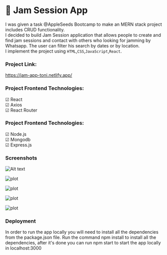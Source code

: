 # 🎸 Jam Session App

I was given a task @AppleSeeds Bootcamp to make an MERN stack project includes CRUD functionality.<br>
I decided to build Jam Session application that allows people to create and find jam sessions and contact with others who looking for jamming by Whatsapp. The user can filter his search by dates or by location.<br>
I implement the project using `HTML`,`CSS`,`JavaScript`,`React`.

### Project Link:

https://jam-app-toni.netlify.app/

### Project Frontend Technologies:

☑ React<br>
☑ Axios<br>
☑ React Router<br>

### Project Frontend Technologies:

☑ Node.js<br>
☑ Mongodb<br>
☑ Express.js<br>

### Screenshots

![Alt text](/src/assets/screenshot_1.png.PNG)

![plot](/src/assets/screenshot_2.png.PNG)

![plot](/src/assets//screenshot_3.png.PNG)

![plot](/src/assets/screenshot_4.png.PNG)

![plot](/src/assets/screenshot_5.png.PNG)

### Deployment

In order to run the app locally you will need to install all the dependencies from the package.json file.
Run the command npm install to install all the dependencies, after it's done you can run npm start to start the app locally in localhost:3000

